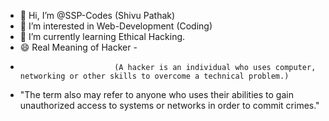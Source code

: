 - 👋 Hi, I’m @SSP-Codes (Shivu Pathak)
- 👀 I’m interested in Web-Development (Coding)
- 🌱 I’m currently learning Ethical Hacking.
- 😄 Real Meaning of Hacker -
-                          (A hacker is an individual who uses computer, networking or other skills to overcome a technical problem.)
-   "The term also may refer to anyone who uses their abilities to gain unauthorized access to systems or networks in order to commit crimes."
